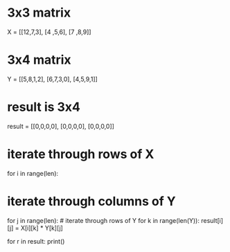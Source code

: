 # 3x3 matrix
X = [[12,7,3],
    [4 ,5,6],
    [7 ,8,9]]
# 3x4 matrix
Y = [[5,8,1,2],
    [6,7,3,0],
    [4,5,9,1]]
# result is 3x4
result = [[0,0,0,0],
         [0,0,0,0],
         [0,0,0,0]]

# iterate through rows of X
for i in range(len):
   # iterate through columns of Y
   for j in range(len):
       # iterate through rows of Y
       for k in range(len(Y)):
           result[i][j] = X[i][k] * Y[k][j]

for r in result:
   print()
